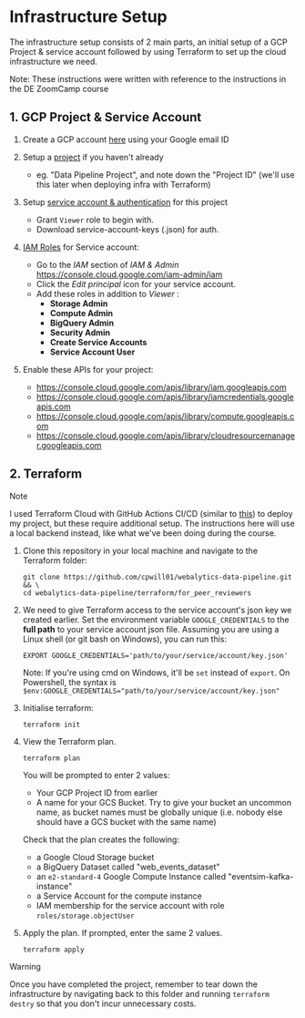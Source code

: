 # Infrastructure Setup
The infrastructure setup consists of 2 main parts, an initial setup of a GCP Project & service account
followed by using Terraform to set up the cloud infrastructure we need. 

Note: These instructions were written
with reference to the instructions in the DE ZoomCamp course

## 1. GCP Project & Service Account
1. Create a GCP account [here](https://cloud.google.com/?hl=en) using your Google email ID
2. Setup a [project](https://console.cloud.google.com/) if you haven't already
    * eg. "Data Pipeline Project", and note down the "Project ID" (we'll use this later when deploying infra with Terraform)
3. Setup [service account & authentication](https://cloud.google.com/docs/authentication/getting-started) for this project
    * Grant `Viewer` role to begin with.
    * Download service-account-keys (.json) for auth.
4. [IAM Roles](https://cloud.google.com/storage/docs/access-control/iam-roles) for Service account:
    * Go to the *IAM* section of *IAM & Admin* https://console.cloud.google.com/iam-admin/iam
    * Click the *Edit principal* icon for your service account.
    * Add these roles in addition to *Viewer* : 
      * **Storage Admin**
      * **Compute Admin**
      * **BigQuery Admin**
      * **Security Admin**
      * **Create Service Accounts**
      * **Service Account User**
    
5. Enable these APIs for your project:
    * https://console.cloud.google.com/apis/library/iam.googleapis.com
    * https://console.cloud.google.com/apis/library/iamcredentials.googleapis.com
    * https://console.cloud.google.com/apis/library/compute.googleapis.com
    * https://console.cloud.google.com/apis/library/cloudresourcemanager.googleapis.com
    
## 2. Terraform 
> [!NOTE]
> I used Terraform Cloud with GitHub Actions CI/CD (similar to 
> [this](https://developer.hashicorp.com/terraform/tutorials/automation/github-actions)) to deploy my project, but these
> require additional setup. The instructions here will use a local backend instead, like what we've been doing during 
> the course.

1. Clone this repository in your local machine and navigate to the Terraform folder:
   ```shell
   git clone https://github.com/cpwill01/webalytics-data-pipeline.git && \
   cd webalytics-data-pipeline/terraform/for_peer_reviewers
   ```
2. We need to give Terraform access to the service account's json key we created earlier. Set the environment  variable 
   `GOOGLE_CREDENTIALS` to the **full path** to your service account json file. Assuming 
you are using a Linux shell (or git bash on Windows), you can run this:
   ```shell
   EXPORT GOOGLE_CREDENTIALS='path/to/your/service/account/key.json'
   ```
   Note: If you're using cmd on Windows, it'll be `set` instead of `export`. On Powershell, the syntax is `$env:GOOGLE_CREDENTIALS="path/to/your/service/account/key.json"`
3. Initialise terraform:
   ```shell
   terraform init
   ```
4. View the Terraform plan. 
   ```shell
   terraform plan
   ```
   You will be prompted to enter 2 values: 
      * Your GCP Project ID from earlier
      * A name for your GCS Bucket. Try to give your bucket an uncommon name, as bucket names must be globally unique 
        (i.e. nobody else should have a GCS bucket with the same name)
        
   Check that the plan creates the following:
      * a Google Cloud Storage bucket
      * a BigQuery Dataset called "web_events_dataset"
      * an `e2-standard-4` Google Compute Instance called "eventsim-kafka-instance"
      * a Service Account for the compute instance
      * IAM membership for the service account with role `roles/storage.objectUser`
   
5. Apply the plan. If prompted, enter the same 2 values.
   ```shell
   terraform apply
   ```

> [!WARNING]  
> Once you have completed the project, remember to tear down the infrastructure by
> navigating back to this folder and running `terraform destry`
> so that you don't incur unnecessary costs.
